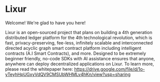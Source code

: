 # Lixur

Welcome! We're glad to have you here!

Lixur is an open-sourced project that plans on building a 4th generation distributed ledger platform for the 4th technological revolution, which is fast, privacy-preserving, fee-less, infinitely scalable and interconnected directed acyclic graph smart contract platform including intelligent contracts (A.I Smart Contracts), and more. Designed to be extremely beginner friendly, no-code SDKs with AI assistance ensures that anyone, anywhere can deploy decentralized applications on Lixur.
To learn more, please read the whitepaper here: https://drive.google.com/file/d/1o-yTeyhHpUGxyVdQV9CMSUbWHMLv4hKn/view?usp=sharing
